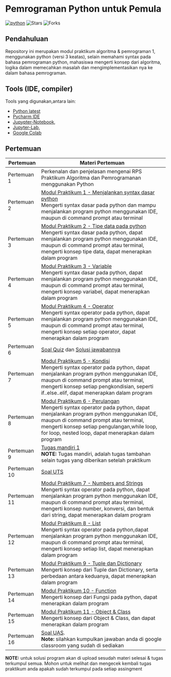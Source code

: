 # Pemrograman Python untuk Pemula

<a href="https://github.com/alwinw?tab=repositories&language=python" target="_blank"><img alt="python" src="https://img.shields.io/badge/-python-3776AB?style=flat-square&logo=Python&logoColor=white"></a>
<img alt="Stars" src="https://img.shields.io/github/stars/twseptian/Pemrograman-Python-Untuk-Pemula?style=flat-square&labelColor=343b41"/> <img alt="Forks" src="https://img.shields.io/github/forks/twseptian/Pemrograman-Python-Untuk-Pemula?style=flat-square&labelColor=343b41"/></p>

## Pendahuluan

Repository ini merupakan modul praktikum algoritma & pemrograman 1, menggunakan python (versi 3 keatas), selain memahami syntax pada bahasa pemrograman python, mahasiswa mengerti konsep dari algoritma, logika dalam memecahkan masalah dan mengimplementasikan nya ke dalam bahasa pemrograman. 

## Tools (IDE, compiler)
Tools yang digunakan,antara lain:
- [Python latest](https://www.python.org/downloads/) 
- [Pycharm IDE](https://www.jetbrains.com/pycharm/)
- [Jupypter-Notebook](https://jupyter.org/), 
- [Jupyter-Lab,](https://jupyterlab.readthedocs.io/en/stable/)
- [Google Colab](https://colab.research.google.com)

## Pertemuan

| Pertemuan     | Materi Pertemuan                     |
| ------------- | ------------------------------------ |
| Pertemuan 1   | Perkenalan dan penjelasan mengenai RPS Praktikum Algoritma dan Pemrogramanan menggunakan Python|
| Pertemuan 2   | [Modul Praktikum 1 - Menjalankan syntax dasar python](https://nbviewer.jupyter.org/github/twseptian/pemrograman-python/blob/master/notebooks/modul-1-menjalankan-python.ipynb)<br>Mengerti syntax dasar pada python dan mampu menjalankan program python menggunakan IDE, maupun di command prompt atau terminal|
| Pertemuan 3   | [Modul Praktikum 2 - Tipe data pada python](https://nbviewer.jupyter.org/github/twseptian/pemrograman-python/blob/master/notebooks/modul-2-tipe-data.ipynb)<br>Mengerti syntax dasar pada python, dapat menjalankan program python menggunakan IDE, maupun di command prompt atau terminal, mengerti konsep tipe data, dapat menerapkan dalam program|
| Pertemuan 4   | [Modul Praktikum 3 - Variable](https://nbviewer.jupyter.org/github/twseptian/pemrograman-python/blob/master/notebooks/modul-3-variable.ipynb)<br>Mengerti syntax dasar pada python, dapat menjalankan program python menggunakan IDE, maupun di command prompt atau terminal, mengerti konsep variabel, dapat menerapkan dalam program|
| Pertemuan 5   | [Modul Praktikum 4 - Operator](https://nbviewer.jupyter.org/github/twseptian/pemrograman-python/blob/master/notebooks/modul-4-operator.ipynb)<br>Mengerti syntax operator pada python, dapat menjalankan program python menggunakan IDE, maupun di command prompt atau terminal, mengerti konsep setiap operator, dapat menerapkan dalam program|
| Pertemuan 6   | [Soal Quiz](https://github.com/twseptian/pemrograman-python/blob/master/documents/soal-kuis.pdf) dan [Solusi jawabannya](https://github.com/twseptian/pemrograman-python/tree/master/scripts)  |
| Pertemuan 7   | [Modul Praktikum 5 - Kondisi](https://nbviewer.jupyter.org/github/twseptian/pemrograman-python/blob/master/notebooks/modul-5-kondisi.ipynb)<br>Mengerti syntax operator pada python, dapat menjalankan program python menggunakan IDE, maupun di command prompt atau terminal, mengerti konsep setiap pengkondisian, seperti if..else..elif, dapat menerapkan dalam program|
| Pertemuan 8   | [Modul Praktikum 6 - Perulangan](https://nbviewer.jupyter.org/github/twseptian/pemrograman-python/blob/master/notebooks/modul-6-perulangan.ipynb)<br>Mengerti syntax operator pada python, dapat menjalankan program python menggunakan IDE, maupun di command prompt atau terminal, mengerti konsep setiap pengulangan,while loop, for loop, nested loop, dapat menerapkan dalam program|
| Pertemuan 9   | [Tugas mandiri 1](https://github.com/twseptian/pemrograman-python/blob/master/notebooks/tugas-mandiri.md) <br>**NOTE:** Tugas mandiri, adalah tugas tambahan selain tugas yang diberikan setelah praktikum  |
| Pertemuan 10   | [Soal UTS](https://github.com/twseptian/pemrograman-python/blob/master/notebooks/uts.md) |
| Pertemuan 11  | [Modul Praktikum 7 - Numbers and Strings](https://nbviewer.jupyter.org/github/twseptian/pemrograman-python/blob/master/notebooks/modul-7-numbers-dan-string.ipynb)<br>Mengerti syntax operator pada python, dapat menjalankan program python menggunakan IDE, maupun di command prompt atau terminal, mengerti konsep number, konversi, dan bentuk dari string, dapat menerapkan dalam program|
| Pertemuan 12  | [Modul Praktikum 8 - List](https://nbviewer.jupyter.org/github/twseptian/pemrograman-python/blob/master/notebooks/modul-8-list.ipynb)<br>Mengerti syntax operator pada python,dapat menjalankan program python menggunakan IDE, maupun di command prompt atau terminal, mengerti konsep setiap list, dapat menerapkan dalam program|
| Pertemuan 13  | [Modul Praktikum 9 - Tuple dan Dictionary](https://nbviewer.org/github/twseptian/pemrograman-python/blob/master/notebooks/modul-9-tuple-dictionary.ipynb)<br>Mengerti konsep dari Tuple dan Dictionary, serta perbedaan antara keduanya, dapat menerapkan dalam program |
| Pertemuan 14  | [Modul Praktikum 10 - Function](https://nbviewer.org/github/twseptian/pemrograman-python/blob/master/notebooks/modul-10-fungsi_function.ipynb)<br>Mengerti konsep dari Fungsi pada python, dapat menerapkan dalam program |
| Pertemuan 15  | [Modul Praktikum 11 - Object & Class](https://nbviewer.org/github/twseptian/pemrograman-python/blob/master/notebooks/modul-11-object-class.ipynb)<br>Mengerti konsep dari Object & Class, dan dapat menerapkan dalam program |
| Pertemuan 16  | [Soal UAS](https://github.com/twseptian/pemrograman-python/blob/master/notebooks/uas.md).<br>**Note:** silahkan kumpulkan jawaban anda di google classroom yang sudah di sediakan|

**NOTE:** untuk solusi program akan di upload sesudah materi selesai & tugas terkumpul semua. Mohon untuk melihat dan mengecek kembali tugas praktikum anda apakah sudah terkumpul pada setiap assingment

